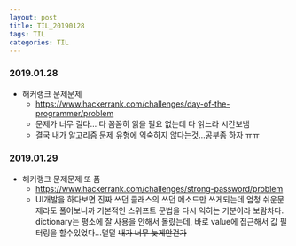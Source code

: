 ```yaml
---
layout: post
title: TIL_20190128
tags: TIL
categories: TIL
---
```


### 2019.01.28
- 해커랭크 문제문제
  - https://www.hackerrank.com/challenges/day-of-the-programmer/problem
  - 문제가 너무 길다... 다 꼼꼼히 읽을 필요 없는데 다 읽느라 시간보냄
  - 결국 내가 알고리즘 문제 유형에 익숙하지 않다는것...공부좀 하자 ㅠㅠ

### 2019.01.29
- 해커랭크 문제문제 또 품
  - https://www.hackerrank.com/challenges/strong-password/problem
  - UI개발을 하다보면 진짜 쓰던 클래스의 쓰던 메소드만 쓰게되는데 엄청 쉬운문제라도 풀어보니까 기본적인 스위프트 문법을 다시 익히는 기분이라 보람차다. dictionary는 평소에 잘 사용을 안해서 몰랐는데, 바로 value에 접근해서 값 필터링을 할수있었다...덜덜 ~~내가 너무 늦게안건가~~
